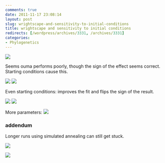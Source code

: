 ```yaml
---
comments: true
date: 2011-11-17 23:08:14
layout: post
slug: wrightscape-and-sensitivity-to-initial-conditions
title: wrightscape and sensitivity to initial conditions
redirects: [/wordpress/archives/3331, /archives/3331]
categories:
- Phylogenetics
---
```


![]( http://farm7.staticflickr.com/6236/6355255495_9e411fa96e_o.png )


Seems ouma performs poorly, though the sign of the effect seems correct.  Starting conditions cause this.

![]( http://farm7.staticflickr.com/6102/6355521393_87bb3660bc_o.png )
 ![]( http://farm7.staticflickr.com/6216/6355521309_56d048c641_o.png )



Even starting conditions: improves the fit and flips the sign of the result.  

![]( http://farm7.staticflickr.com/6111/6355669139_71c319e27f_o.png )
 ![]( http://farm7.staticflickr.com/6037/6355606159_9e1c68d77a_o.png )



More parameters: 
![]( http://farm7.staticflickr.com/6019/6355483585_2f66181ff2_o.png )






###  addendum 


Longer runs using simulated annealing can still get stuck.

![]( http://farm7.staticflickr.com/6052/6384795655_a51d85a30a_o.png )


![]( http://farm7.staticflickr.com/6231/6384795737_4923194030_o.png )



